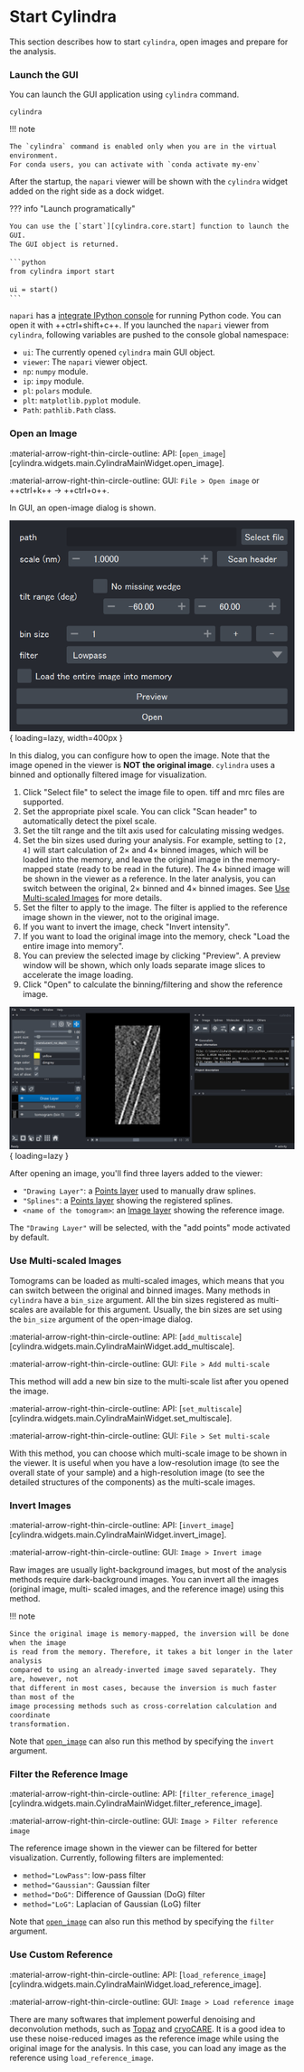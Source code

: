 # Start Cylindra

This section describes how to start `cylindra`, open images and prepare for the
analysis.

### Launch the GUI

You can launch the GUI application using `cylindra` command.

```shell
cylindra
```

!!! note

    The `cylindra` command is enabled only when you are in the virtual environment.
    For conda users, you can activate with `conda activate my-env`

After the startup, the `napari` viewer will be shown with the `cylindra` widget added
on the right side as a dock widget.

??? info "Launch programatically"

    You can use the [`start`][cylindra.core.start] function to launch the GUI.
    The GUI object is returned.

    ```python
    from cylindra import start

    ui = start()
    ```

`napari` has a [integrate IPython console](https://napari.org/stable/tutorials/fundamentals/quick_start.html#open-an-image) for running Python code. You can open it
with ++ctrl+shift+c++. If you launched the `napari` viewer from `cylindra`, following
variables are pushed to the console global namespace:

- `ui`: The currently opened `cylindra` main GUI object.
- `viewer`: The `napari` viewer object.
- `np`: `numpy` module.
- `ip`: `impy` module.
- `pl`: `polars` module.
- `plt`: `matplotlib.pyplot` module.
- `Path`: `pathlib.Path` class.


### Open an Image

:material-arrow-right-thin-circle-outline: API: [`open_image`][cylindra.widgets.main.CylindraMainWidget.open_image].

:material-arrow-right-thin-circle-outline: GUI: `File > Open image` or ++ctrl+k++ &rarr; ++ctrl+o++.

In GUI, an open-image dialog is shown.

![open image dialog](images/open_image_dialog.png){ loading=lazy, width=400px }

In this dialog, you can configure how to open the image. Note that the image opened in
the viewer is **NOT the original image**. `cylindra` uses a binned and optionally
filtered image for visualization.

1. Click "Select file" to select the image file to open. tiff and mrc files are
   supported.
2. Set the appropriate pixel scale. You can click "Scan header" to automatically detect
   the pixel scale.
3. Set the tilt range and the tilt axis used for calculating missing wedges.
4. Set the bin sizes used during your analysis. For example, setting to `[2, 4]` will
   start calculation of 2&times; and 4&times; binned images, which will be loaded into
   the memory, and leave the original image in the memory-mapped state (ready to be read
   in the future). The 4&times; binned image will be shown in the viewer as a
   reference. In the later analysis, you can switch between the original, 2&times;
   binned and 4&times; binned images. See [Use Multi-scaled Images](#use-multi-scaled-images)
   for more details.
5. Set the filter to apply to the image. The filter is applied to the reference image
   shown in the viewer, not to the original image.
6. If you want to invert the image, check "Invert intensity".
7. If you want to load the original image into the memory, check "Load the entire image
   into memory".
8. You can preview the selected image by clicking "Preview". A preview window will be
   shown, which only loads separate image slices to accelerate the image loading.
9. Click "Open" to calculate the binning/filtering and show the reference image.

![](images\viewer_00_open_image.png){ loading=lazy }

After opening an image, you'll find three layers added to the viewer:

- `"Drawing Layer"`: a [Points layer](https://napari.org/stable/howtos/layers/points.html) used to manually draw splines.
- `"Splines"`: a [Points layer](https://napari.org/stable/howtos/layers/points.html) showing the registered splines.
- `<name of the tomogram>`: an [Image layer](https://napari.org/stable/howtos/layers/image.html) showing the reference image.

The `"Drawing Layer"` will be selected, with the "add points" mode activated by default.

### Use Multi-scaled Images

Tomograms can be loaded as multi-scaled images, which means that you can switch between
the original and binned images. Many methods in `cylindra` have a `bin_size` argument.
All the bin sizes registered as multi-scales are available for this argument. Usually,
the bin sizes are set using the `bin_size` argument of the open-image dialog.

:material-arrow-right-thin-circle-outline: API: [`add_multiscale`][cylindra.widgets.main.CylindraMainWidget.add_multiscale].

:material-arrow-right-thin-circle-outline: GUI: `File > Add multi-scale`

This method will add a new bin size to the multi-scale list after you opened the image.

:material-arrow-right-thin-circle-outline: API: [`set_multiscale`][cylindra.widgets.main.CylindraMainWidget.set_multiscale].

:material-arrow-right-thin-circle-outline: GUI: `File > Set multi-scale`

With this method, you can choose which multi-scale image to be shown in the viewer. It
is useful when you have a low-resolution image (to see the overall state of your sample)
and a high-resolution image (to see the detailed structures of the components) as the
multi-scale images.

### Invert Images

:material-arrow-right-thin-circle-outline: API: [`invert_image`][cylindra.widgets.main.CylindraMainWidget.invert_image].

:material-arrow-right-thin-circle-outline: GUI: `Image > Invert image`

Raw images are usually light-background images, but most of the analysis methods
require dark-background images. You can invert all the images (original image, multi-
scaled images, and the reference image) using this method.

!!! note

    Since the original image is memory-mapped, the inversion will be done when the image
    is read from the memory. Therefore, it takes a bit longer in the later analysis
    compared to using an already-inverted image saved separately. They are, however, not
    that different in most cases, because the inversion is much faster than most of the
    image processing methods such as cross-correlation calculation and coordinate
    transformation.

Note that [`open_image`](#open-an-image) can also run this method by specifying the
`invert` argument.

### Filter the Reference Image

:material-arrow-right-thin-circle-outline: API: [`filter_reference_image`][cylindra.widgets.main.CylindraMainWidget.filter_reference_image].

:material-arrow-right-thin-circle-outline: GUI: `Image > Filter reference image`

The reference image shown in the viewer can be filtered for better visualization.
Currently, following filters are implemented:

- `method="LowPass"`: low-pass filter
- `method="Gaussian"`: Gaussian filter
- `method="DoG"`: Difference of Gaussian (DoG) filter
- `method="LoG"`: Laplacian of Gaussian (LoG) filter

Note that [`open_image`](#open-an-image) can also run this method by specifying the
`filter` argument.

### Use Custom Reference

:material-arrow-right-thin-circle-outline: API: [`load_reference_image`][cylindra.widgets.main.CylindraMainWidget.load_reference_image].

:material-arrow-right-thin-circle-outline: GUI: `Image > Load reference image`

There are many softwares that implement powerful denoising and deconvolution methods,
such as [Topaz](https://github.com/tbepler/topaz) and [cryoCARE](https://github.com/juglab/cryoCARE_pip).
It is a good idea to use these noise-reduced images as the reference image while using
the original image for the analysis. In this case, you can load any image as the
reference using `load_reference_image`.

